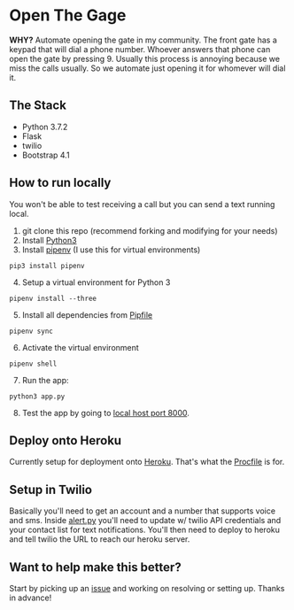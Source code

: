 # Open The Gage

**WHY?**
Automate opening the gate in my community.
The front gate has a keypad that will dial a phone number.
Whoever answers that phone can open the gate by pressing 9.
Usually this process is annoying because we miss the calls usually.
So we automate just opening it for whomever will dial it.

## The Stack

- Python 3.7.2
- Flask
- twilio
- Bootstrap 4.1


## How to run locally

You won't be able to test receiving a call but you can send a text running local.

1. git clone this repo (recommend forking and modifying for your needs)
2. Install [Python3](https://www.python.org/downloads/)
3. Install [pipenv](https://pipenv.readthedocs.io/en/latest/) (I use this for virtual environments)
```
pip3 install pipenv
```
4. Setup a virtual environment for Python 3
```
pipenv install --three
```
5. Install all dependencies from [Pipfile](https://github.com/josephdrane/OpenTheGate/blob/master/Pipfile)
```
pipenv sync
```
6. Activate the virtual environment
```
pipenv shell
```
7. Run the app:
```
python3 app.py
```
8. Test the app by going to [local host port 8000](http://localhost:8000).

## Deploy onto Heroku

Currently setup for deployment onto [Heroku](https://heroku.com).
That's what the [Procfile](https://github.com/josephdrane/OpenTheGate/blob/master/Procfile) is for.

## Setup in Twilio

Basically you'll need to get an account and a number that supports voice and sms.
Inside [alert.py](https://github.com/josephdrane/OpenTheGate/blob/master/alert.py) you'll need to update w/ twilio API credentials and your contact list for text notifications.
You'll then need to deploy to heroku and tell twilio the URL to reach our heroku server.

## Want to help make this better?

Start by picking up an [issue](https://github.com/josephdrane/OpenTheGate/issues) and working on resolving or setting up. Thanks in advance!
